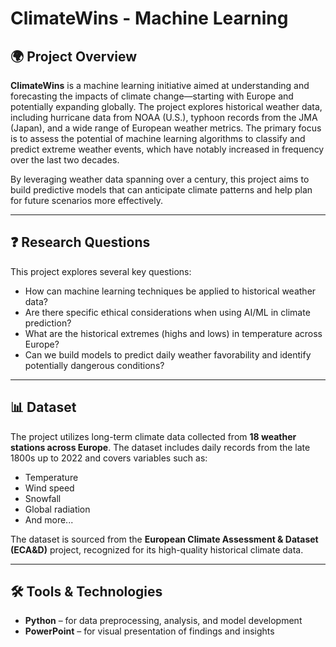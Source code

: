 # ClimateWins - Machine Learning

## 🌍 Project Overview

**ClimateWins** is a machine learning initiative aimed at understanding and forecasting the impacts of climate change—starting with Europe and potentially expanding globally. The project explores historical weather data, including hurricane data from NOAA (U.S.), typhoon records from the JMA (Japan), and a wide range of European weather metrics. The primary focus is to assess the potential of machine learning algorithms to classify and predict extreme weather events, which have notably increased in frequency over the last two decades.

By leveraging weather data spanning over a century, this project aims to build predictive models that can anticipate climate patterns and help plan for future scenarios more effectively.

---

## ❓ Research Questions

This project explores several key questions:

- How can machine learning techniques be applied to historical weather data?
- Are there specific ethical considerations when using AI/ML in climate prediction?
- What are the historical extremes (highs and lows) in temperature across Europe?
- Can we build models to predict daily weather favorability and identify potentially dangerous conditions?

---

## 📊 Dataset

The project utilizes long-term climate data collected from **18 weather stations across Europe**. The dataset includes daily records from the late 1800s up to 2022 and covers variables such as:

- Temperature  
- Wind speed  
- Snowfall  
- Global radiation  
- And more...

The dataset is sourced from the **European Climate Assessment & Dataset (ECA&D)** project, recognized for its high-quality historical climate data.

---

## 🛠 Tools & Technologies

- **Python** – for data preprocessing, analysis, and model development  
- **PowerPoint** – for visual presentation of findings and insights
